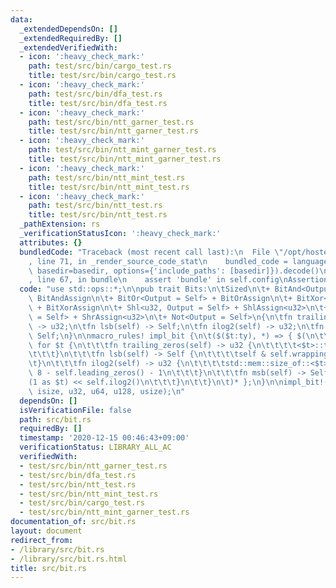 ```yaml
---
data:
  _extendedDependsOn: []
  _extendedRequiredBy: []
  _extendedVerifiedWith:
  - icon: ':heavy_check_mark:'
    path: test/src/bin/cargo_test.rs
    title: test/src/bin/cargo_test.rs
  - icon: ':heavy_check_mark:'
    path: test/src/bin/dfa_test.rs
    title: test/src/bin/dfa_test.rs
  - icon: ':heavy_check_mark:'
    path: test/src/bin/ntt_garner_test.rs
    title: test/src/bin/ntt_garner_test.rs
  - icon: ':heavy_check_mark:'
    path: test/src/bin/ntt_mint_garner_test.rs
    title: test/src/bin/ntt_mint_garner_test.rs
  - icon: ':heavy_check_mark:'
    path: test/src/bin/ntt_mint_test.rs
    title: test/src/bin/ntt_mint_test.rs
  - icon: ':heavy_check_mark:'
    path: test/src/bin/ntt_test.rs
    title: test/src/bin/ntt_test.rs
  _pathExtension: rs
  _verificationStatusIcon: ':heavy_check_mark:'
  attributes: {}
  bundledCode: "Traceback (most recent call last):\n  File \"/opt/hostedtoolcache/Python/3.9.0/x64/lib/python3.9/site-packages/onlinejudge_verify/documentation/build.py\"\
    , line 71, in _render_source_code_stat\n    bundled_code = language.bundle(stat.path,\
    \ basedir=basedir, options={'include_paths': [basedir]}).decode()\n  File \"/opt/hostedtoolcache/Python/3.9.0/x64/lib/python3.9/site-packages/onlinejudge_verify/languages/user_defined.py\"\
    , line 67, in bundle\n    assert 'bundle' in self.config\nAssertionError\n"
  code: "use std::ops::*;\n\npub trait Bits:\n\tSized\n\t+ BitAnd<Output = Self> +\
    \ BitAndAssign\n\t+ BitOr<Output = Self> + BitOrAssign\n\t+ BitXor<Output = Self>\
    \ + BitXorAssign\n\t+ Shl<u32, Output = Self> + ShlAssign<u32>\n\t+ Shr<u32, Output\
    \ = Self> + ShrAssign<u32>\n\t+ Not<Output = Self>\n{\n\tfn trailing_zeros(self)\
    \ -> u32;\n\tfn lsb(self) -> Self;\n\tfn ilog2(self) -> u32;\n\tfn msb(self) ->\
    \ Self;\n}\n\nmacro_rules! impl_bit {\n\t($($t:ty), *) => { $(\n\t\timpl Bits\
    \ for $t {\n\t\t\tfn trailing_zeros(self) -> u32 {\n\t\t\t\t<$t>::trailing_zeros(self)\n\
    \t\t\t}\n\t\t\tfn lsb(self) -> Self {\n\t\t\t\tself & self.wrapping_neg()\n\t\t\
    \t}\n\t\t\tfn ilog2(self) -> u32 {\n\t\t\t\tstd::mem::size_of::<$t>() as u32 *\
    \ 8 - self.leading_zeros() - 1\n\t\t\t}\n\t\t\tfn msb(self) -> Self {\n\t\t\t\t\
    (1 as $t) << self.ilog2()\n\t\t\t}\n\t\t}\n\t)* };\n}\n\nimpl_bit!(i32, i64, i128,\
    \ isize, u32, u64, u128, usize);\n"
  dependsOn: []
  isVerificationFile: false
  path: src/bit.rs
  requiredBy: []
  timestamp: '2020-12-15 00:46:43+09:00'
  verificationStatus: LIBRARY_ALL_AC
  verifiedWith:
  - test/src/bin/ntt_garner_test.rs
  - test/src/bin/dfa_test.rs
  - test/src/bin/ntt_test.rs
  - test/src/bin/ntt_mint_test.rs
  - test/src/bin/cargo_test.rs
  - test/src/bin/ntt_mint_garner_test.rs
documentation_of: src/bit.rs
layout: document
redirect_from:
- /library/src/bit.rs
- /library/src/bit.rs.html
title: src/bit.rs
---
```

